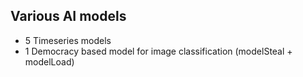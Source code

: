 ## Various AI models
- 5 Timeseries models
- 1 Democracy based model for image classification (modelSteal + modelLoad)
